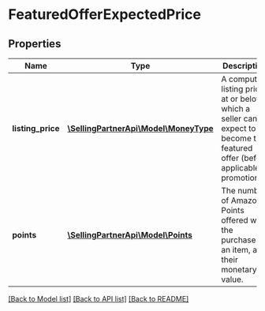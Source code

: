 # FeaturedOfferExpectedPrice

## Properties
Name | Type | Description | Notes
------------ | ------------- | ------------- | -------------
**listing_price** | [**\SellingPartnerApi\Model\MoneyType**](MoneyType.md) | A computed listing price at or below which a seller can expect to become the featured offer (before applicable promotions). | 
**points** | [**\SellingPartnerApi\Model\Points**](Points.md) | The number of Amazon Points offered with the purchase of an item, and their monetary value. | [optional] 

[[Back to Model list]](../README.md#documentation-for-models) [[Back to API list]](../README.md#documentation-for-api-endpoints) [[Back to README]](../README.md)


